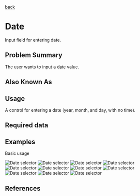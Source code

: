 [back](input-control.md)

# Date

Input field for entering date.

## Problem Summary

The user wants to input a date value.

## Also Known As


## Usage

A control for entering a date (year, month, and day, with no time).

## Required data


## Examples

Basic usage

![Date selector](img/date-1.jpg)
![Date selector](img/date-1.png)
![Date selector](img/date-2.gif)
![Date selector](img/date-3.jpg)
![Date selector](img/date-5.png)
![Date selector](img/date-6.png)
![Date selector](img/date-7.jpg)
![Date selector](img/date-8.jpg)
![Date selector](img/date-9.jpg)
![Date selector](img/date-10.jpg)
![Date selector](img/date-11.jpg)



## References




